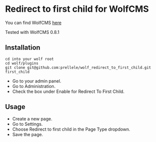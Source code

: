 # Redirect to first child for WolfCMS

You can find WolfCMS [here](https://wolfcms.org)

Tested with WolfCMS 0.8.1

## Installation

    cd into your wolf root
    cd wolf/plugins
    git clone git@github.com:prellele/wolf_redirect_to_first_child.git first_child


* Go to your admin panel.
* Go to Administration.
* Check the box under Enable for Redirect To First Child.


## Usage

* Create a new page.
* Go to Settings.
* Choose Redirect to first child in the Page Type dropdown.
* Save the page.
